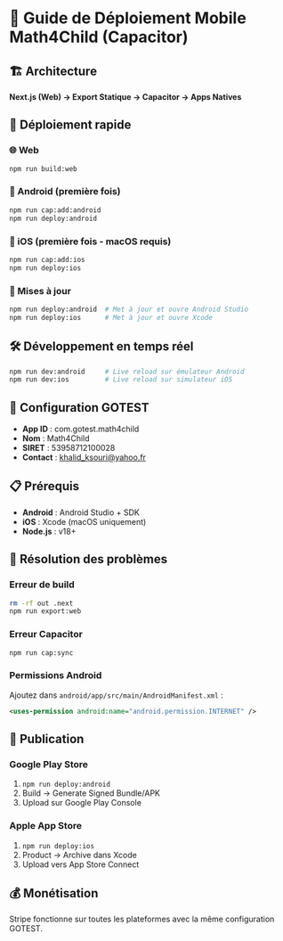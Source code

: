 # 📱 Guide de Déploiement Mobile Math4Child (Capacitor)

## 🏗️ Architecture
**Next.js (Web) → Export Statique → Capacitor → Apps Natives**

## 🚀 Déploiement rapide

### 🌐 Web
```bash
npm run build:web
```

### 🤖 Android (première fois)
```bash
npm run cap:add:android
npm run deploy:android
```

### 🍎 iOS (première fois - macOS requis)
```bash
npm run cap:add:ios
npm run deploy:ios
```

### 🔄 Mises à jour
```bash
npm run deploy:android  # Met à jour et ouvre Android Studio
npm run deploy:ios      # Met à jour et ouvre Xcode
```

## 🛠️ Développement en temps réel
```bash
npm run dev:android     # Live reload sur émulateur Android
npm run dev:ios         # Live reload sur simulateur iOS
```

## 📱 Configuration GOTEST
- **App ID** : com.gotest.math4child
- **Nom** : Math4Child
- **SIRET** : 53958712100028
- **Contact** : khalid_ksouri@yahoo.fr

## 📋 Prérequis
- **Android** : Android Studio + SDK
- **iOS** : Xcode (macOS uniquement)
- **Node.js** : v18+

## 🔧 Résolution des problèmes

### Erreur de build
```bash
rm -rf out .next
npm run export:web
```

### Erreur Capacitor
```bash
npm run cap:sync
```

### Permissions Android
Ajoutez dans `android/app/src/main/AndroidManifest.xml` :
```xml
<uses-permission android:name="android.permission.INTERNET" />
```

## 📱 Publication

### Google Play Store
1. `npm run deploy:android`
2. Build → Generate Signed Bundle/APK
3. Upload sur Google Play Console

### Apple App Store  
1. `npm run deploy:ios`
2. Product → Archive dans Xcode
3. Upload vers App Store Connect

## 💰 Monétisation
Stripe fonctionne sur toutes les plateformes avec la même configuration GOTEST.
